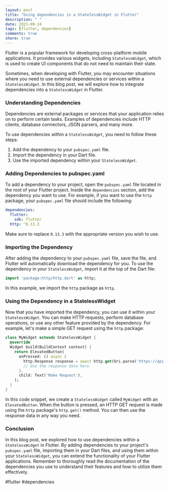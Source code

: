 ```yaml
---
layout: post
title: "Using dependencies in a StatelessWidget in Flutter"
description: " "
date: 2023-09-24
tags: [flutter, dependencies]
comments: true
share: true
---
```


Flutter is a popular framework for developing cross-platform mobile applications. It provides various widgets, including `StatelessWidget`, which is used to create UI components that do not need to maintain their state.

Sometimes, when developing with Flutter, you may encounter situations where you need to use external dependencies or services within a `StatelessWidget`. In this blog post, we will explore how to integrate dependencies into a `StatelessWidget` in Flutter.

### Understanding Dependencies

Dependencies are external packages or services that your application relies on to perform certain tasks. Examples of dependencies include HTTP clients, database connectors, JSON parsers, and many more.

To use dependencies within a `StatelessWidget`, you need to follow these steps:

1. Add the dependency to your `pubspec.yaml` file.
2. Import the dependency in your Dart file.
3. Use the imported dependency within your `StatelessWidget`.

### Adding Dependencies to pubspec.yaml

To add a dependency to your project, open the `pubspec.yaml` file located in the root of your Flutter project. Inside the `dependencies` section, add the dependency you want to use. For example, if you want to use the `http` package, your `pubspec.yaml` file should include the following:

```yaml
dependencies:
  flutter:
    sdk: flutter
  http: ^0.13.3
```

Make sure to replace `0.13.3` with the appropriate version you wish to use.

### Importing the Dependency

After adding the dependency to your `pubspec.yaml` file, save the file, and Flutter will automatically download the dependency for you. To use the dependency in your `StatelessWidget`, import it at the top of the Dart file:

```dart
import 'package:http/http.dart' as http;
```

In this example, we import the `http` package as `http`.

### Using the Dependency in a StatelessWidget

Now that you have imported the dependency, you can use it within your `StatelessWidget`. You can make HTTP requests, perform database operations, or use any other feature provided by the dependency. For example, let's make a simple GET request using the `http` package:

```dart
class MyWidget extends StatelessWidget {
  @override
  Widget build(BuildContext context) {
    return ElevatedButton(
      onPressed: () async {
        http.Response response = await http.get(Uri.parse('https://api.example.com/endpoint'));
        // Use the response data here
      },
      child: Text('Make Request'),
    );
  }
}
```

In this code snippet, we create a `StatelessWidget` called `MyWidget` with an `ElevatedButton`. When the button is pressed, an HTTP GET request is made using the `http` package's `http.get()` method. You can then use the response data in any way you need.

### Conclusion

In this blog post, we explored how to use dependencies within a `StatelessWidget` in Flutter. By adding dependencies to your project's `pubspec.yaml` file, importing them in your Dart files, and using them within your `StatelessWidget`, you can extend the functionality of your Flutter applications. Remember to thoroughly read the documentation of the dependencies you use to understand their features and how to utilize them effectively.

#flutter #dependencies
